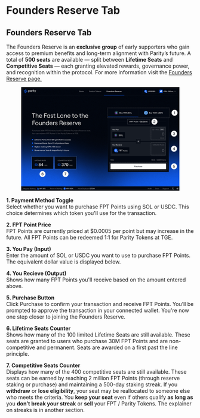 # Founders Reserve Tab

## Founders Reserve Tab

The Founders Reserve is an **exclusive group** of early supporters who gain access to premium benefits and long-term alignment with Parity’s future. A total of **500 seats** are available — split between **Lifetime Seats** and **Competitive Seats** — each granting elevated rewards, governance power, and recognition within the protocol. For more information visit the [Founders Reserve page.](../rewards-and-points-system/founders-reserve.md)

<figure><img src="../.gitbook/assets/Founders Reserve (2).png" alt=""><figcaption></figcaption></figure>

**1. Payment Method Toggle**\
Select whether you want to purchase FPT Points using SOL or USDC. This choice determines which token you'll use for the transaction.

**2. FPT Point Price**\
FPT Points are currently priced at $0.0005 per point but may increase in the future. All FPT Points can be redeemed 1:1 for Parity Tokens at TGE.

**3. You Pay (Input)**\
Enter the amount of SOL or USDC you want to use to purchase FPT Points. The equivalent dollar value is displayed below.

**4. You Recieve (Output)**\
Shows how many FPT Points you'll receive based on the amount entered above.

**5. Purchase Button**\
Click Purchase to confirm your transaction and receive FPT Points. You’ll be prompted to approve the transaction in your connected wallet. You're now one step closer to joining the Founders Reserve.

**6. Lifetime Seats Counter**\
Shows how many of the 100 limited Lifetime Seats are still available. These seats are granted to users who purchase 30M FPT Points and are non-competitive and permanent. Seats are awarded on a first past the line principle.&#x20;

**7. Competitive Seats Counter**\
Displays how many of the 400 competitive seats are still available. These seats can be earned by reaching 2 million FPT Points (through reserve staking or purchase) and maintaining a 500-day staking streak. If you **withdraw** or **lose eligibility**, your seat may be reallocated to someone else who meets the criteria. You **keep your seat** even if others qualify **as long as** you **don’t break your streak** or **sell** your FPT / Parity Tokens. The explainer on streaks is in another section.
